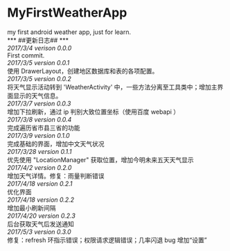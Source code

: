 # MyFirstWeatherApp
my first android weather app, just for learn.    
*** ##更新日志## ***    
*2017/3/4 verison 0.0.0*  
First commit.  
*2017/3/5 version 0.0.1*    
使用 DrawerLayout，创建地区数据库和表的各项配置。  
*2017/3/5 version 0.0.2*    
将天气显示活动转到 'WeatherActivity' 中，一些方法分离至工具类中；增加主界面显示的天气信息。    
*2017/3/7 version 0.0.3*    
增加下拉刷新，通过 ip 判别大致位置坐标（使用百度 webapi ）    
*2017/3/8 version 0.0.4*    
完成遍历省市县三省的功能    
*2017/3/9 version 0.1.0*    
完成基础的界面，增加中文天气状况    
*2017/3/28 version 0.1.1*    
优先使用 "LocationManager" 获取位置，增加今明未来五天天气显示    
*2017/4/2 version 0.2.0*    
增加天气详情。修复：雨量判断错误    
*2017/4/18 version 0.2.1*    
优化界面    
*2017/4/18 version 0.2.2*    
增加最小刷新间隔    
*2017/4/20 version 0.2.3*    
后台获取天气后发送通知    
*2017/5/3 version 0.3.0*    
修复：refresh 环指示错误；权限请求逻辑错误；几率闪退 bug  增加“设置”    

